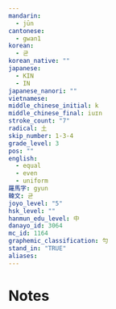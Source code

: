 ```yaml
---
mandarin:
  - jūn
cantonese:
  - gwan1
korean:
  - 균
korean_native: ""
japanese:
  - KIN
  - IN
japanese_nanori: ""
vietnamese:
middle_chinese_initial: k
middle_chinese_final: iuɪn
stroke_count: "7"
radical: 土
skip_number: 1-3-4
grade_level: 3
pos: ""
english:
  - equal
  - even
  - uniform
羅馬字: gyun
韓文: 균
joyo_level: "5"
hsk_level: ""
hanmun_edu_level: 中
danayo_id: 3064
mc_id: 1164
graphemic_classification: 勻
stand_in: "TRUE"
aliases:
---
```


# Notes
